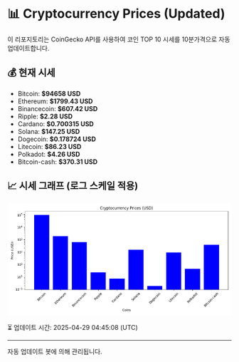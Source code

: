 
# 📊 Cryptocurrency Prices (Updated)

이 리포지토리는 CoinGecko API를 사용하여 코인 TOP 10 시세를 10분가격으로 자동 업데이트합니다.

## 💰 현재 시세
- Bitcoin: **$94658 USD**
- Ethereum: **$1799.43 USD**
- Binancecoin: **$607.42 USD**
- Ripple: **$2.28 USD**
- Cardano: **$0.700315 USD**
- Solana: **$147.25 USD**
- Dogecoin: **$0.178724 USD**
- Litecoin: **$86.23 USD**
- Polkadot: **$4.26 USD**
- Bitcoin-cash: **$370.31 USD**

## 📈 시세 그래프 (로그 스케일 적용)
![Crypto Prices](crypto_prices.png)

⏳ 업데이트 시간: 2025-04-29 04:45:08 (UTC)

---
자동 업데이트 봇에 의해 관리됩니다.
